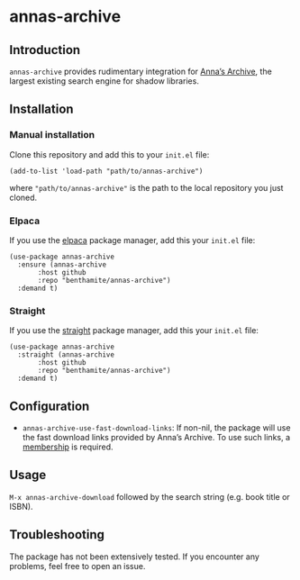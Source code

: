 # annas-archive

## Introduction

`annas-archive` provides rudimentary integration for [Anna’s Archive](https://annas-archive.org/), the largest existing search engine for shadow libraries.

## Installation

### Manual installation

Clone this repository and add this to your `init.el` file:

```emacs-lisp
(add-to-list 'load-path "path/to/annas-archive")
```

where `"path/to/annas-archive"` is the path to the local repository you just cloned.

### Elpaca

If you use the [elpaca](https://github.com/progfolio/elpaca) package manager, add this your `init.el` file:

```emacs-lisp
(use-package annas-archive
  :ensure (annas-archive
	   :host github
	   :repo "benthamite/annas-archive")
  :demand t)
```

### Straight

If you use the [straight](https://github.com/radian-software/straight.el) package manager, add this your `init.el` file:

```emacs-lisp
(use-package annas-archive
  :straight (annas-archive
	   :host github
	   :repo "benthamite/annas-archive")
  :demand t)
```

## Configuration

- `annas-archive-use-fast-download-links`: If non-nil, the package will use the fast download links provided by Anna’s Archive. To use such links, a [membership](https://annas-archive.org/donate) is required.

## Usage

`M-x annas-archive-download` followed by the search string (e.g. book title or ISBN).

## Troubleshooting

The package has not been extensively tested. If you encounter any problems, feel free to open an issue.
